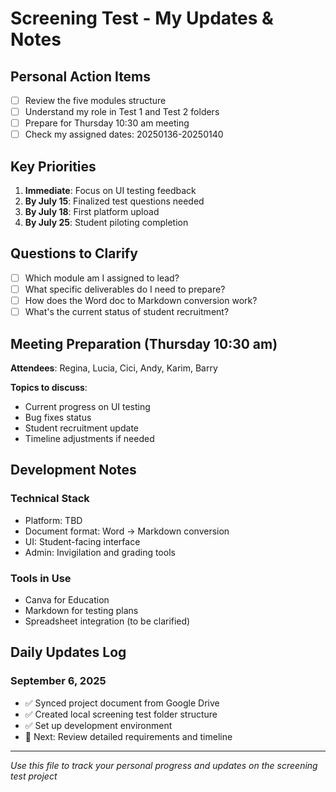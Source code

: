 # Screening Test - My Updates & Notes

## Personal Action Items
- [ ] Review the five modules structure
- [ ] Understand my role in Test 1 and Test 2 folders
- [ ] Prepare for Thursday 10:30 am meeting
- [ ] Check my assigned dates: 20250136-20250140

## Key Priorities
1. **Immediate**: Focus on UI testing feedback
2. **By July 15**: Finalized test questions needed
3. **By July 18**: First platform upload
4. **By July 25**: Student piloting completion

## Questions to Clarify
- [ ] Which module am I assigned to lead?
- [ ] What specific deliverables do I need to prepare?
- [ ] How does the Word doc to Markdown conversion work?
- [ ] What's the current status of student recruitment?

## Meeting Preparation (Thursday 10:30 am)
**Attendees**: Regina, Lucia, Cici, Andy, Karim, Barry

**Topics to discuss**:
- Current progress on UI testing
- Bug fixes status
- Student recruitment update
- Timeline adjustments if needed

## Development Notes
### Technical Stack
- Platform: TBD
- Document format: Word → Markdown conversion
- UI: Student-facing interface
- Admin: Invigilation and grading tools

### Tools in Use
- Canva for Education
- Markdown for testing plans
- Spreadsheet integration (to be clarified)

## Daily Updates Log
### September 6, 2025
- ✅ Synced project document from Google Drive
- ✅ Created local screening test folder structure
- ✅ Set up development environment
- 🔄 Next: Review detailed requirements and timeline

---
*Use this file to track your personal progress and updates on the screening test project*
